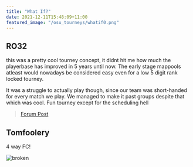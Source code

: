 ```yaml
---
title: "What If?"
date: 2021-12-11T15:48:09+11:00
featured_image: "/osu_tourneys/whatif0.png"
---
```


RO32 
---------
<!--more-->
this was a pretty cool tourney concept, it didnt hit me how much the playerbase has improved in 5 years until now. The early stage mappools atleast would nowadays be considered easy even for a low 5 digit rank locked tourney. 

It was a struggle to actually play though, since our team was short-handed for every match we play. We managed to make it past groups despite that which was cool. Fun tourney except for the scheduling hell

> [Forum Post](https://osu.ppy.sh/community/forums/topics/1422329?n=1)

Tomfoolery
--------

4 way FC!

![broken](/osu_tourneys/whatif1.png)


